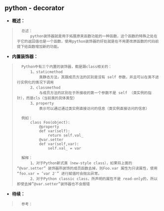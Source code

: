 ## python - decorator
- **概述：**
>       总述：
>           python装饰器就是用于拓展原来函数功能的一种函数，这个函数的特殊之处在于它的返回值也是一个函数，使用python装饰器的好处就是在不用更改原函数的代码前提下给函数增加新的功能。
>
>
>
>
>
>
>

- **内置装饰器：**
>       Python中有三个内置的装饰器，都是跟class相关的：
>           1、staticmethod
>               类静态方法，其跟成员方法的区别是没有 self 参数，并且可以在类不进行实例化的情况下调用
>           2、classmethod
>               与成员方法的区别在于所接收的第一个参数不是 self （类实例的指针），而是cls（当前类的具体类型）
>           3、property
>               表示可以通过通过类实例直接访问的信息（类实例直接访问的信息）
>
>       例如：
>           class Foo(object):
>               @property
>               def var(self):
>                   return self.val_
>               @var.setter
>               def var(self,var):
>                   self.val_ = var
> 
>       解释：
>           1、对于Python新式类（new-style class），如果将上面的 “@var.setter” 装饰器所装饰的成员函数去掉，则Foo.var 属性为只读属性，使用 “foo.var = ‘var 2′” 进行赋值时会抛出异常。
>           2、对于Python classic class，所声明的属性不是 read-only的，所以即使去掉”@var.setter”装饰器也不会报错
>
>
>
>

- **待续：**
>       参考：
>
>
>
>
>
>
>
>
>
>
>
>
>
>
>
>
>
>
>
>
>
>
>
>
>
>
>
